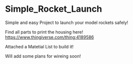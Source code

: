 # Simple_Rocket_Launch
Simple and easy Project to launch your model rockets safely!

Find all parts to print the housing here!
https://www.thingiverse.com/thing:4189586

Attached a Matetial List to build it!

Will add some plans for wireing soon!
